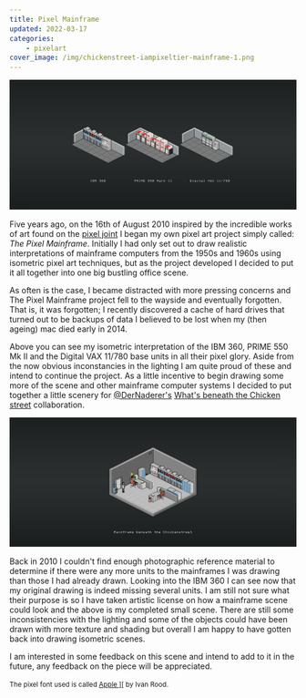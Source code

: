 ```yaml
---
title: Pixel Mainframe
updated: 2022-03-17
categories:
    - pixelart
cover_image: /img/chickenstreet-iampixeltier-mainframe-1.png
---
```


![Pixel Mainframes](/img/composited-mainframe-computers.png "Pixel Mainframes")

Five years ago, on the 16th of August 2010 inspired by the incredible works of art found on the [pixel joint](http://www.pixeljoint.com/) I began my own pixel art project simply called: *The Pixel Mainframe*. Initially I had only set out to draw realistic interpretations of mainframe computers from the 1950s and 1960s using isometric pixel art techniques, but as the project developed I decided to put it all together into one big bustling office scene.

As often is the case, I became distracted with more pressing concerns and The Pixel Mainframe project fell to the wayside and eventually forgotten. That is, it was forgotten; I recently discovered a cache of hard drives that turned out to be backups of data I believed to be lost when my (then ageing) mac died early in 2014.

Above you can see my isometric interpretation of the IBM 360, PRIME 550 Mk II and the Digital VAX 11/780 base units in all their pixel glory. Aside from the now obvious inconstancies in the lighting I am quite proud of these and intend to continue the project. As a little incentive to begin drawing some more of the scene and other mainframe computer systems I decided to put together a little scenery for [@DerNaderer's](https://twitter.com/DerNaderer) [What's beneath the Chicken street](https://www.thechickenstreetproject.com/) collaboration.

![Chicken Street Mainframe](/img/chickenstreet-iampixeltier-mainframe-1.png "Chicken Street Mainframe")

Back in 2010 I couldn't find enough photographic reference material to determine if there were any more units to the mainframes I was drawing than those I had already drawn. Looking into the IBM 360 I can see now that my original drawing is indeed missing several units. I am still not sure what their purpose is so I have taken artistic license on how a mainframe scene could look and the above is my completed small scene. There are still some inconsistencies with the lighting and some of the objects could have been drawn with more texture and shading but overall I am happy to have gotten back into drawing isometric scenes.

I am interested in some feedback on this scene and intend to add to it in the future, any feedback on the piece will be appreciated.

<small>The pixel font used is called <a href="http://www.dafont.com/apple.font">Apple ][</a> by Ivan Rood.</small>